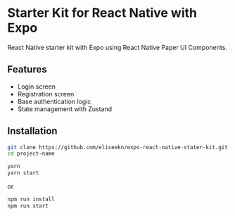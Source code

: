 # Starter Kit for React Native with Expo
React Native starter kit with Expo using React Native Paper UI Components.

## Features
- Login screen
- Registration screen
- Base authentication logic
- State management with Zustand

## Installation
```bash
git clone https://github.com/eliseekn/expo-react-native-stater-kit.git project-name
cd project-name
```

```bash
yarn
yarn start
```
or

```bash
npm run install
npm run start
```
